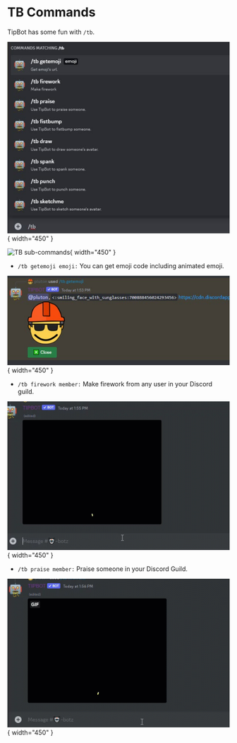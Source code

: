 # TB Commands

TipBot has some fun with `/tb`.

![TB sub-command](img/static/tb-commands.jpg){ width="450" }

![TB sub-commands](img/animated/tb-cmd.gif){ width="450" }

* `/tb getemoji emoji:` You can get emoji code including animated emoji.

![tb getemoji](img/static/tb-getemoji.jpg){ width="450" }

* `/tb firework member:` Make firework from any user in your Discord guild.

![tb firework](img/animated/tb-firework.gif){ width="450" }

* `/tb praise member:` Praise someone in your Discord Guild.

![tb praise](img/animated/tb-praise.gif){ width="450" }
